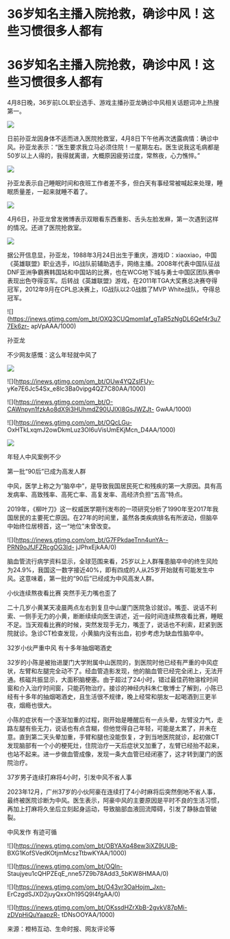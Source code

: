 # 36岁知名主播入院抢救，确诊中风！这些习惯很多人都有

# 36岁知名主播入院抢救，确诊中风！这些习惯很多人都有

4月8日晚，36岁前LOL职业选手、游戏主播孙亚龙确诊中风相关话题词冲上热搜第一。

![](https://inews.gtimg.com/om_bt/Ouh2ym9gFkbzbYZkaPgfzheZDTA31hrs8ET53Hcs3_ypkAA/1000)

日前孙亚龙因身体不适而进入医院抢救室，4月8日下午他再次透露病情：确诊中风。孙亚龙表示：“医生要求我立马必须住院！一星期左右。医生说我这毛病都是50岁以上人得的，我得就离谱，大概原因疲劳过度，常熬夜，心力憔悴。”

![](https://inews.gtimg.com/om_bt/O5Zrv8sRjZ9gh9PQevw0PMkDarEr5fNl-2a9zhrFrQbvUAA/1000)

孙亚龙表示自己睡眠时间和夜班工作者差不多，但白天有事经常被喊起来处理，睡眠质量差，一起来就睡不着了。

![](https://inews.gtimg.com/om_bt/O_dCVmESoOKliyrnRutpP6QmP_ZBBuOJxlmU7wSGicqZ8AA/1000)

4月6日，孙亚龙曾发微博表示双眼看东西重影、舌头左脸发麻，第一次遇到这样的情况。还进了医院抢救室。

![](https://inews.gtimg.com/om_bt/OBoy99qG9DcDIACbiuhJVLnw5Cj9B_Ii3aFrklu9VDN1YAA/1000)

据公开信息显，孙亚龙，1988年3月24日出生于重庆，游戏ID：xiaoxiao，中国《英雄联盟》职业选手，IG战队前辅助选手，网络主播。2008年代表中国队征战DNF亚洲争霸赛韩国站和中国站的比赛，也在WCG地下城与勇士中国区团队赛中表现出色夺得亚军。后转战《英雄联盟》游戏，在2011年TGA大奖赛总决赛夺得冠军，2012年9月在CPL总决赛上，IG战队以2:0战胜了MVP
White战队，夺得总冠军。

![](https://inews.gtimg.com/om_bt/OXQ3CUQmomIaf_gTaR5zNgDL6Qef4r3u77Ek6zr-
apVpAAA/1000)

孙亚龙

不少网友感慨：这么年轻就中风了

![](https://inews.gtimg.com/om_bt/OlCfMpOGFA2QEirTrkqhn4y7eZlhBoj3uunpoz9C-jtsQAA/1000)

![](https://inews.gtimg.com/om_bt/OUw4YQZsIFUy-
yKe7E6Jc54Sx_e8lc3Ba0vipg4QZ7C80AA/1000)

![](https://inews.gtimg.com/om_bt/O-CAWnpyn1fzkAo8dX9i3HUhmdZ90UJlXI8GsJWZJt-
GwAA/1000)

![](https://inews.gtimg.com/om_bt/OQcLGu-
OxHTkLxqmJ2owDkmLuz3OI6uVisUmEKjMcn_D4AA/1000)

![](https://inews.gtimg.com/om_bt/OHdvMBU5knDvktDmt3pzwcTngYZ97tHU1aJLRot0nzYOUAA/1000)

年轻人中风案例不少

第一批“90后”已成为高发人群

中风，医学上称之为“脑卒中”，是导致我国居民死亡和残疾的第一大原因。具有高发病率、高致残率、高死亡率、高复发率、高经济负担“五高”特点。

2019年，《柳叶刀》这一权威医学期刊发布的一项研究分析了1990年至2017年我国居民的主要死亡原因。在27年的时间里，虽然各类疾病排名有所波动，但脑卒中始终位居榜首，这一“地位”未曾改变。

![](https://inews.gtimg.com/om_bt/G7FPkdaeTnn4unYA--PRN9oJfJFZRcgOG3Id-
jJPhxEjkAA/0)

脑血管流行病学资料显示，全球范围来看，25岁以上人群罹患脑卒中的终生风险为24.9%，我国这一数字接近40%，即有四成的人从25岁开始就有可能发生中风。这意味着，第一批的“90后”已经成为中风高发人群。

小伙连续熬夜看比赛 突然手无力嘴也歪了

二十几岁小黄某天凌晨两点左右到复旦中山厦门医院急诊就诊。嘴歪、说话不利索、一侧手无力的小黄，断断续续向医生讲述，近一段时间连续熬夜看比赛，睡眠不足。当天观看比赛的时候，突然发现手无力，嘴歪了，说话也不利索，赶紧到医院就诊。急诊CT检查发现，小黄脑内没有出血，初步考虑为缺血性脑卒中。

32岁小伙严重中风 有十多年抽烟喝酒史

32岁的小陈是被抬进厦门大学附属中山医院的，到医院时他已经有严重的中风症状，左臂和左腿完全动不了。经血管造影发现，他的脑血管已经完全闭上，无法开通。核磁共振显示，大面积脑梗塞。由于超过了24小时，错过最佳药物溶栓时间窗和介入治疗时间窗，只能药物治疗。接诊的神经内科朱仁敬博士了解到，小陈已经有十多年的抽烟喝酒史，且生活很不规律，晚上经常和朋友一起喝酒到三更半夜，烟瘾也很大。

小陈的症状有一个逐渐加重的过程，刚开始是睡醒后有一点头晕，左臂没力气，走路左腿有些无力，说话也有点含糊，但他觉得自己年轻，可能是太累了，并未在意。直到第二天头晕加重，手臂和腿也没能恢复，才到当地医院就诊，起初做CT发现脑部有一个小的梗死灶，住院治疗一天后症状又加重了，左臂已经抬不起来，也站不起来。进一步做血管成像，发现一条大血管已经闭塞了，这才转到厦门的医院治疗。

37岁男子连续打麻将4小时，引发中风不省人事

2023年12月，广州37岁的小伙阿豪在连续打了4小时麻将后突然倒地不省人事，最终被医院诊断为中风。医生表示，阿豪中风的主要原因是平时不良的生活习惯，再加上打麻将久坐后立刻起身运动，导致脑部血液回流障碍，引发了静脉血管破裂。

中风发作 有迹可循

![](https://inews.gtimg.com/om_bt/OBYAXq48ew3iXZ9UUB-
BXG1KofSVedKOtjmMcszTtbwKYAA/1000)

![](https://inews.gtimg.com/om_bt/OQln-
Staujyeu1cQHPZEqE_nne57Z9b78Add3_5bKW8HMAA/0)

![](https://inews.gtimg.com/om_bt/O43vr3OaHojm_Jxn-
ErCzgdSJXD2juyQxxOh195Q9l4fgAA/0)

![](https://inews.gtimg.com/om_bt/OKssdHZrXbB-2gvkV87pMi-zDVpHiQuYaapzR-
tDNsOOYAA/1000)

来源：橙柿互动、生命时报、网友评论等

